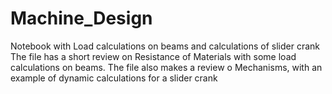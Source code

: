 # Machine_Design
Notebook with Load calculations on beams and calculations of slider crank
The file has a short review on Resistance of Materials with some load calculations on beams.
The file also makes a review o Mechanisms, with an example of dynamic calculations for a slider crank
